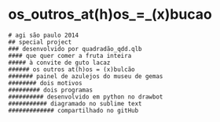 os_outros_at(h)os_=_(x)bucao
=============


    # agi são paulo 2014
    ## special project
    ### desenvolvido por quadradão_qdd.qlb
    #### que quer comer a fruta inteira
    ##### à convite de guto lacaz
    ###### os outros at(h)os = (x)bulcão
    ####### painel de azulejos do museu de gemas
    ######## dois motivos
    ######### dois programas
    ########## desenvolvido em python no drawbot
    ########### diagramado no sublime text
    ############# compartilhado no gitHub

